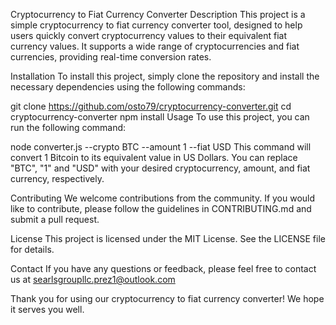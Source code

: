 Cryptocurrency to Fiat Currency Converter
Description
This project is a simple cryptocurrency to fiat currency converter tool, designed to help users quickly convert cryptocurrency values to their equivalent fiat currency values. It supports a wide range of cryptocurrencies and fiat currencies, providing real-time conversion rates.

Installation
To install this project, simply clone the repository and install the necessary dependencies using the following commands:

git clone https://github.com/osto79/cryptocurrency-converter.git
cd cryptocurrency-converter
npm install
Usage
To use this project, you can run the following command:

node converter.js --crypto BTC --amount 1 --fiat USD
This command will convert 1 Bitcoin to its equivalent value in US Dollars. You can replace "BTC", "1" and "USD" with your desired cryptocurrency, amount, and fiat currency, respectively.

Contributing
We welcome contributions from the community. If you would like to contribute, please follow the guidelines in CONTRIBUTING.md and submit a pull request.

License
This project is licensed under the MIT License. See the LICENSE file for details.

Contact
If you have any questions or feedback, please feel free to contact us at searlsgroupllc.prez1@outlook.com


Thank you for using our cryptocurrency to fiat currency converter! We hope it serves you well.


